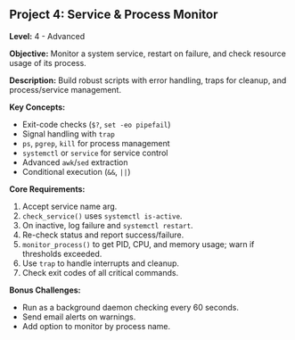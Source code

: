 ## Project 4: Service & Process Monitor

**Level:** 4 - Advanced

**Objective:** Monitor a system service, restart on failure, and check resource usage of its process.

**Description:**
Build robust scripts with error handling, traps for cleanup, and process/service management.

**Key Concepts:**

* Exit-code checks (`$?`, `set -eo pipefail`)
* Signal handling with `trap`
* `ps`, `pgrep`, `kill` for process management
* `systemctl` or `service` for service control
* Advanced `awk`/`sed` extraction
* Conditional execution (`&&`, `||`)

**Core Requirements:**

1. Accept service name arg.
2. `check_service()` uses `systemctl is-active`.
3. On inactive, log failure and `systemctl restart`.
4. Re-check status and report success/failure.
5. `monitor_process()` to get PID, CPU, and memory usage; warn if thresholds exceeded.
6. Use `trap` to handle interrupts and cleanup.
7. Check exit codes of all critical commands.

**Bonus Challenges:**

* Run as a background daemon checking every 60 seconds.
* Send email alerts on warnings.
* Add option to monitor by process name.
